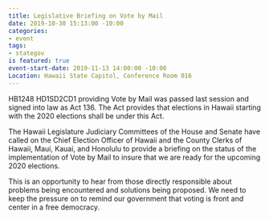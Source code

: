 ```yaml
---
title: Legislative Briefing on Vote by Mail
date: 2019-10-30 15:13:00 -10:00
categories:
- event
tags:
- stategov
is featured: true
event-start-date: 2019-11-13 14:00:00 -10:00
Location: Hawaii State Capitol, Conference Room 016
---
```


HB1248 HD1SD2CD1 providing Vote by Mail was passed last session and signed into law as Act 136.  The Act provides that elections in Hawaii starting with the 2020 elections shall be under this Act.  

The Hawaii Legislature Judiciary Committees of the House and Senate have called on the Chief Election Officer of Hawaii and the County Clerks of Hawaii, Maui, Kauai, and Honolulu to provide a briefing on the status of the implementation of Vote by Mail to insure that we are ready for the upcoming 2020 elections. 

This is an opportunity to hear from those directly responsible about problems being encountered and solutions being proposed.  We need to keep the pressure on to remind our government that voting is front and center in a free democracy.
